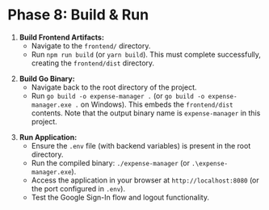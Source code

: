 # Phase 8: Build & Run

1. **Build Frontend Artifacts:**
    * Navigate to the `frontend/` directory.
    * Run `npm run build` (or `yarn build`). This must complete successfully, creating the `frontend/dist` directory.
<!-- STOP: Please review and approve before proceeding to the next step. -->

2. **Build Go Binary:**
    * Navigate back to the root directory of the project.
    * Run `go build -o expense-manager .` (or `go build -o expense-manager.exe .` on Windows). This embeds the `frontend/dist` contents. Note that the output binary name is `expense-manager` in this project.
<!-- STOP: Please review and approve before proceeding to the next step. -->

3. **Run Application:**
    * Ensure the `.env` file (with backend variables) is present in the root directory.
    * Run the compiled binary: `./expense-manager` (or `.\expense-manager.exe`).
    * Access the application in your browser at `http://localhost:8080` (or the port configured in `.env`).
    * Test the Google Sign-In flow and logout functionality.
<!-- STOP: Please review and approve before proceeding to the next step. -->
